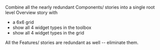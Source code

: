 Combine all the nearly redundant Components/ stories into a single root level Overview story with
- a 6x6 grid
- show all 4 widget types in the toolbox
- show all 4 widget types in the grid


All the Features/ stories are redundant as well -- eliminate them.